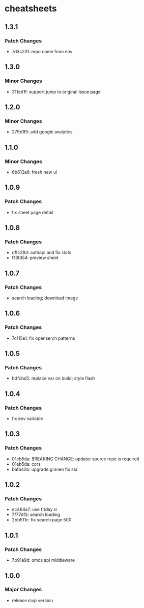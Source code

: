 # cheatsheets

## 1.3.1

### Patch Changes

- 7d3c231: repo name from env

## 1.3.0

### Minor Changes

- 311ed1f: support jump to original issue page

## 1.2.0

### Minor Changes

- 275b1f5: add google analytics

## 1.1.0

### Minor Changes

- 6b613a6: fresh new ui

## 1.0.9

### Patch Changes

- fix sheet page detail

## 1.0.8

### Patch Changes

- dffc29d: authapi and fix stats
- f13fd54: preview sheet

## 1.0.7

### Patch Changes

- search loading; download image

## 1.0.6

### Patch Changes

- 7c115e1: fix openserch patterns

## 1.0.5

### Patch Changes

- bdfcbd5: replace var on build; style flash

## 1.0.4

### Patch Changes

- fix env variable

## 1.0.3

### Patch Changes

- 01eb5da: BREAKING CHANGE: updater source repo is required
- 01eb5da: cors
- bafa42b: upgrade granen fix ssr

## 1.0.2

### Patch Changes

- ec464a7: use friday ci
- 7f77df3: search loading
- 2bb511c: fix search page 500

## 1.0.1

### Patch Changes

- 7b91a9d: omcs api middleware

## 1.0.0

### Major Changes

- release mvp version
